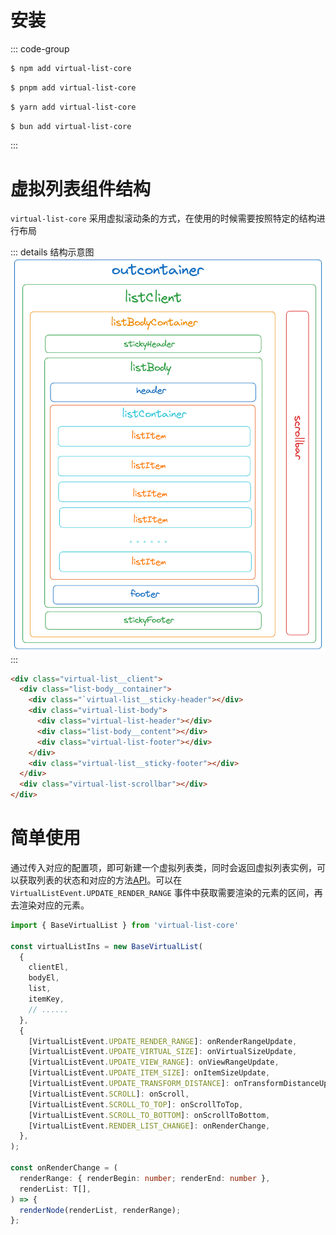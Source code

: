 # 安装

::: code-group

```sh [npm]
$ npm add virtual-list-core
```

```sh [pnpm]
$ pnpm add virtual-list-core
```

```sh [yarn]
$ yarn add virtual-list-core
```

```sh [bun]
$ bun add virtual-list-core
```

:::

# 虚拟列表组件结构

`virtual-list-core` 采用虚拟滚动条的方式，在使用的时候需要按照特定的结构进行布局

::: details 结构示意图
<img src="/structure.png"/>
:::

``` html
<div class="virtual-list__client">
  <div class="list-body__container">
    <div class="`virtual-list__sticky-header"></div>
    <div class="virtual-list-body">
      <div class="virtual-list-header"></div>
      <div class="list-body__content"></div>
      <div class="virtual-list-footer"></div>
    </div>
    <div class="virtual-list__sticky-footer"></div>
  </div>
  <div class="virtual-list-scrollbar"></div>
</div>
```

# 简单使用

通过传入对应的配置项，即可新建一个虚拟列表类，同时会返回虚拟列表实例，可以获取列表的状态和对应的方法[API](./state.md)。可以在 `VirtualListEvent.UPDATE_RENDER_RANGE` 事件中获取需要渲染的元素的区间，再去渲染对应的元素。

``` ts
import { BaseVirtualList } from 'virtual-list-core'

const virtualListIns = new BaseVirtualList(
  {
    clientEl,
    bodyEl,
    list,
    itemKey,
    // ......
  },
  {
    [VirtualListEvent.UPDATE_RENDER_RANGE]: onRenderRangeUpdate,
    [VirtualListEvent.UPDATE_VIRTUAL_SIZE]: onVirtualSizeUpdate,
    [VirtualListEvent.UPDATE_VIEW_RANGE]: onViewRangeUpdate,
    [VirtualListEvent.UPDATE_ITEM_SIZE]: onItemSizeUpdate,
    [VirtualListEvent.UPDATE_TRANSFORM_DISTANCE]: onTransformDistanceUpdate,
    [VirtualListEvent.SCROLL]: onScroll,
    [VirtualListEvent.SCROLL_TO_TOP]: onScrollToTop,
    [VirtualListEvent.SCROLL_TO_BOTTOM]: onScrollToBottom,
    [VirtualListEvent.RENDER_LIST_CHANGE]: onRenderChange,
  },
);

const onRenderChange = (
  renderRange: { renderBegin: number; renderEnd: number },
  renderList: T[],
) => {
  renderNode(renderList, renderRange);
};
```
